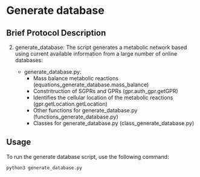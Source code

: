 # Generate database

## Brief Protocol Description 		


2. generate_database: The script generates a metabolic network based using current available information from a large number of online databases:

	- generate_database.py:
		- Mass balance metabolic reactions (equations_generate_database.mass_balance)
		- Constritruction of SGPRs and GPRs (gpr.auth_gpr.getGPR)
		- Identifies the cellular location of the metabolic reactions (gpr.getLocation.getLocation)
		- Other functions for generate_database.py (functions_generate_database.py)
		- Classes for generate_database.py (class_generate_database.py)

## Usage

To run the generate database script, use the following command:

```
python3 generate_database.py
```
